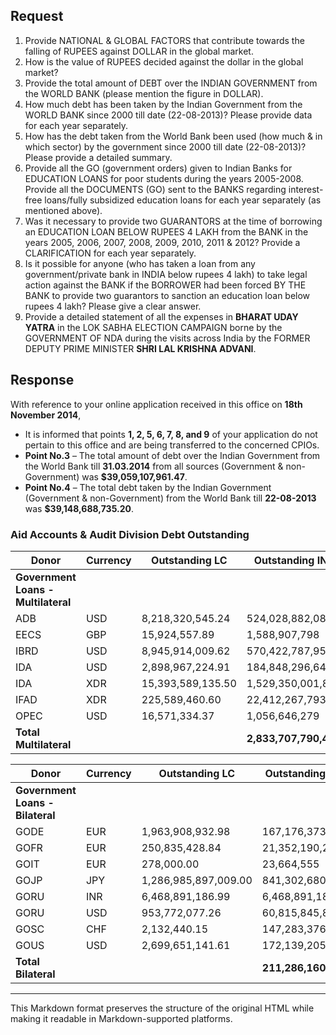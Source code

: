 ## Request  

1. Provide NATIONAL & GLOBAL FACTORS that contribute towards the falling of RUPEES against DOLLAR in the global market.  
2. How is the value of RUPEES decided against the dollar in the global market?  
3. Provide the total amount of DEBT over the INDIAN GOVERNMENT from the WORLD BANK (please mention the figure in DOLLAR).  
4. How much debt has been taken by the Indian Government from the WORLD BANK since 2000 till date (22-08-2013)? Please provide data for each year separately.  
5. How has the debt taken from the World Bank been used (how much & in which sector) by the government since 2000 till date (22-08-2013)? Please provide a detailed summary.  
6. Provide all the GO (government orders) given to Indian Banks for EDUCATION LOANS for poor students during the years 2005-2008. Provide all the DOCUMENTS (GO) sent to the BANKS regarding interest-free loans/fully subsidized education loans for each year separately (as mentioned above).  
7. Was it necessary to provide two GUARANTORS at the time of borrowing an EDUCATION LOAN BELOW RUPEES 4 LAKH from the BANK in the years 2005, 2006, 2007, 2008, 2009, 2010, 2011 & 2012? Provide a CLARIFICATION for each year separately.  
8. Is it possible for anyone (who has taken a loan from any government/private bank in INDIA below rupees 4 lakh) to take legal action against the BANK if the BORROWER had been forced BY THE BANK to provide two guarantors to sanction an education loan below rupees 4 lakh? Please give a clear answer.  
9. Provide a detailed statement of all the expenses in **BHARAT UDAY YATRA** in the LOK SABHA ELECTION CAMPAIGN borne by the GOVERNMENT OF NDA during the visits across India by the FORMER DEPUTY PRIME MINISTER **SHRI LAL KRISHNA ADVANI**.  

## Response  

With reference to your online application received in this office on **18th November 2014**,  

- It is informed that points **1, 2, 5, 6, 7, 8, and 9** of your application do not pertain to this office and are being transferred to the concerned CPIOs.  
- **Point No.3** – The total amount of debt over the Indian Government from the World Bank till **31.03.2014** from all sources (Government & non-Government) was **$39,059,107,961.47**.  
- **Point No.4** – The total debt taken by the Indian Government (Government & non-Government) from the World Bank till **22-08-2013** was **$39,148,688,735.20**.  

### Aid Accounts & Audit Division Debt Outstanding  

| Donor | Currency | Outstanding LC | Outstanding INR | Outstanding USD |
|--------|----------|----------------|-----------------|-----------------|
| **Government Loans - Multilateral** | | | | |
| ADB | USD | 8,218,320,545.24 | 524,028,882,086 | 8,218,320,545.24 |
| EECS | GBP | 15,924,557.89 | 1,588,907,798 | 24,918,766.97 |
| IBRD | USD | 8,945,914,009.62 | 570,422,787,952 | 8,945,914,009.62 |
| IDA | USD | 2,898,967,224.91 | 184,848,296,646 | 2,898,967,224.91 |
| IDA | XDR | 15,393,589,135.50 | 1,529,350,001,894 | 23,984,724,833.08 |
| IFAD | XDR | 225,589,460.60 | 22,412,267,793 | 351,490,551.69 |
| OPEC | USD | 16,571,334.37 | 1,056,646,279 | 16,571,334.37 |
| **Total Multilateral** | | | **2,833,707,790,448** | **44,440,907,265.87** |

| Donor | Currency | Outstanding LC | Outstanding INR | Outstanding USD |
|--------|----------|----------------|-----------------|-----------------|
| **Government Loans - Bilateral** | | | | |
| GODE | EUR | 1,963,908,932.98 | 167,176,373,184 | 2,621,819,272.53 |
| GOFR | EUR | 250,835,428.84 | 21,352,190,295 | 334,865,405.68 |
| GOIT | EUR | 278,000.00 | 23,664,555 | 371,130.12 |
| GOJP | JPY | 1,286,985,897,009.00 | 841,302,680,875 | 13,194,110,751.05 |
| GORU | INR | 6,468,891,186.99 | 6,468,891,187 | 101,451,319.13 |
| GORU | USD | 953,772,077.26 | 60,815,845,848 | 953,772,077.26 |
| GOSC | CHF | 2,132,440.15 | 147,283,376 | 2,309,838.33 |
| GOUS | USD | 2,699,651,141.61 | 172,139,205,568 | 2,699,651,141.61 |
| **Total Bilateral** | | | **211,286,160,251** | **3,313,591,008.20** |

---

This Markdown format preserves the structure of the original HTML while making it readable in Markdown-supported platforms.
